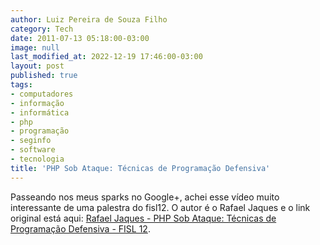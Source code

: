 ```yaml
---
author: Luiz Pereira de Souza Filho
category: Tech
date: 2011-07-13 05:18:00-03:00
image: null
last_modified_at: 2022-12-19 17:46:00-03:00
layout: post
published: true
tags:
- computadores
- informação
- informática
- php
- programação
- seginfo
- software
- tecnologia
title: 'PHP Sob Ataque: Técnicas de Programação Defensiva'
---
```


Passeando nos meus sparks no Google+, achei esse vídeo muito interessante de uma palestra do fisl12. O autor é o Rafael Jaques e o link original está aqui: [Rafael Jaques - PHP Sob Ataque: Técnicas de Programação Defensiva - FISL 12](http://vimeo.com/26059958).
